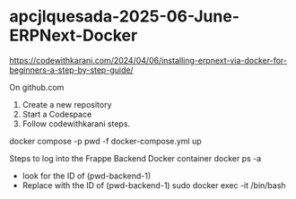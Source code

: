 # apcjlquesada-2025-06-June-ERPNext-Docker

https://codewithkarani.com/2024/04/06/installing-erpnext-via-docker-for-beginners-a-step-by-step-guide/ 


On github.com 
1. Create a new repository 
2. Start a Codespace 
3. Follow codewithkarani steps.


docker compose -p pwd -f docker-compose.yml up

Steps  to log into the Frappe Backend Docker container
docker ps -a
- look for the ID of  (pwd-backend-1)
- Replace <NAME> with the ID of  (pwd-backend-1)
sudo docker exec -it <NAME> /bin/bash

